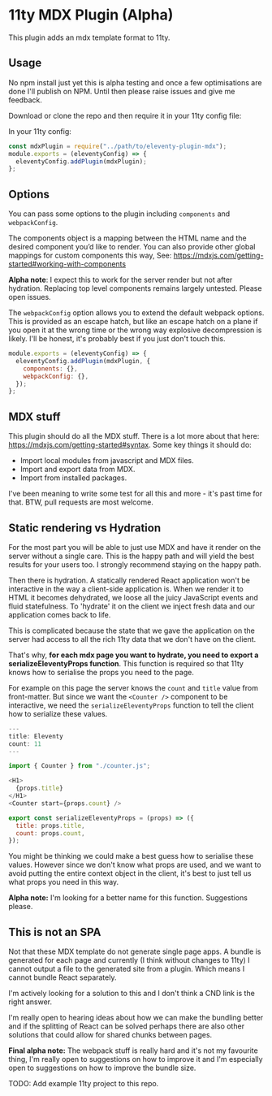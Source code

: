 # 11ty MDX Plugin (Alpha)

This plugin adds an mdx template format to 11ty.

## Usage

No npm install just yet this is alpha testing and once a few optimisations are done I'll publish on NPM. Until then please raise issues and give me feedback.

Download or clone the repo and then require it in your 11ty config file:

In your 11ty config:

```js
const mdxPlugin = require("../path/to/eleventy-plugin-mdx");
module.exports = (eleventyConfig) => {
  eleventyConfig.addPlugin(mdxPlugin);
};
```

## Options

You can pass some options to the plugin including `components` and `webpackConfig`.

The components object is a mapping between the HTML name and the desired component you’d like to render. You can also provide other global mappings for custom components this way, See: https://mdxjs.com/getting-started#working-with-components

**Alpha note**: I expect this to work for the server render but not after hydration. Replacing top level components remains largely untested. Please open issues.

The `webpackConfig` option allows you to extend the default webpack options. This is provided as an escape hatch, but like an escape hatch on a plane if you open it at the wrong time or the wrong way explosive decompression is likely. I'll be honest, it's probably best if you just don't touch this.

```js
module.exports = (eleventyConfig) => {
  eleventyConfig.addPlugin(mdxPlugin, {
    components: {},
    webpackConfig: {},
  });
};
```

## MDX stuff

This plugin should do all the MDX stuff. There is a lot more about that here: https://mdxjs.com/getting-started#syntax. Some key things it should do:

- Import local modules from javascript and MDX files.
- Import and export data from MDX.
- Import from installed packages.

I've been meaning to write some test for all this and more - it's past time for that. BTW, pull requests are most welcome.

## Static rendering vs Hydration

For the most part you will be able to just use MDX and have it render on the server without a single care. This is the happy path and will yield the best results for your users too. I strongly recommend staying on the happy path.

Then there is hydration. A statically rendered React application won't be interactive in the way a client-side application is. When we render it to HTML it becomes dehydrated, we loose all the juicy JavaScript events and fluid statefulness. To 'hydrate' it on the client we inject fresh data and our application comes back to life.

This is complicated because the state that we gave the application on the server had access to all the rich 11ty data that we don't have on the client.

That's why, **for each mdx page you want to hydrate, you need to export a serializeEleventyProps function**. This function is required so that 11ty knows how to serialise the props you need to the page.

For example on this page the server knows the `count` and `title` value from front-matter. But since we want the `<Counter />` component to be interactive, we need the `serializeEleventyProps` function to tell the client how to serialize these values.

```js
---
title: Eleventy
count: 11
---

import { Counter } from "./counter.js";

<H1>
  {props.title}
</H1>
<Counter start={props.count} />

export const serializeEleventyProps = (props) => ({
  title: props.title,
  count: props.count,
});
```

You might be thinking we could make a best guess how to serialise these values. However since we don't know what props are used, and we want to avoid putting the entire context object in the client, it's best to just tell us what props you need in this way.

**Alpha note:** I'm looking for a better name for this function. Suggestions please.

## This is not an SPA

Not that these MDX template do not generate single page apps. A bundle is generated for each page and currently (I think without changes to 11ty) I cannot output a file to the generated site from a plugin. Which means I cannot bundle React separately.

I'm actively looking for a solution to this and I don't think a CND link is the right answer.

I'm really open to hearing ideas about how we can make the bundling better and if the splitting of React can be solved perhaps there are also other solutions that could allow for shared chunks between pages.

**Final alpha note:** The webpack stuff is really hard and it's not my favourite thing, I'm really open to suggestions on how to improve it and I'm especially open to suggestions on how to improve the bundle size.

TODO: Add example 11ty project to this repo.
